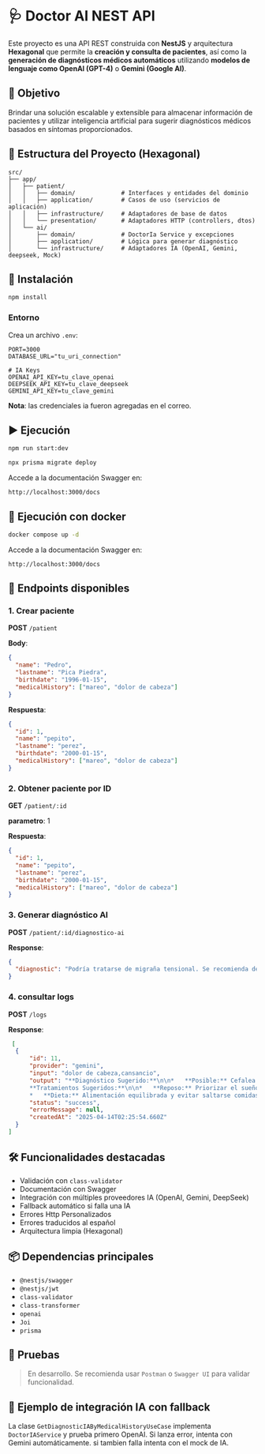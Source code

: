 # 🩺 Doctor AI NEST API

Este proyecto es una API REST construida con **NestJS** y arquitectura **Hexagonal** que permite la **creación y consulta de pacientes**, así como la **generación de diagnósticos médicos automáticos** utilizando **modelos de lenguaje como OpenAI (GPT-4)** o **Gemini (Google AI)**.

## 🧠 Objetivo

Brindar una solución escalable y extensible para almacenar información de pacientes y utilizar inteligencia artificial para sugerir diagnósticos médicos basados en síntomas proporcionados.

## 📁 Estructura del Proyecto (Hexagonal)

```
src/
├── app/
│   ├── patient/
│   │   ├── domain/             # Interfaces y entidades del dominio
│   │   ├── application/        # Casos de uso (servicios de aplicación)
│   │   ├── infrastructure/     # Adaptadores de base de datos
│   │   └── presentation/       # Adaptadores HTTP (controllers, dtos)
│   └── ai/
│       ├── domain/             # DoctorIa Service y excepciones
│       ├── application/        # Lógica para generar diagnóstico
│       └── infrastructure/     # Adaptadores IA (OpenAI, Gemini, deepseek, Mock)
```

## 🚀 Instalación

```bash
npm install
```

### Entorno

Crea un archivo `.env`:

```env
PORT=3000
DATABASE_URL="tu_uri_connection"

# IA Keys
OPENAI_API_KEY=tu_clave_openai
DEEPSEEK_API_KEY=tu_clave_deepseek
GEMINI_API_KEY=tu_clave_gemini
```

**Nota**: las credenciales ia fueron agregadas en el correo.




## ▶️ Ejecución

```bash
npm run start:dev

npx prisma migrate deploy
```

Accede a la documentación Swagger en:

```
http://localhost:3000/docs
```


## 🐳 Ejecución con docker

```bash
docker compose up -d
```

Accede a la documentación Swagger en:

```
http://localhost:3000/docs
```

## 📌 Endpoints disponibles

### 1. Crear paciente

**POST** `/patient`

**Body**:

```json
{
  "name": "Pedro",
  "lastname": "Pica Piedra",
  "birthdate": "1996-01-15",
  "medicalHistory": ["mareo", "dolor de cabeza"]
}
```

**Respuesta**:

```json
{
  "id": 1,
  "name": "pepito",
  "lastname": "perez",
  "birthdate": "2000-01-15",
  "medicalHistory": ["mareo", "dolor de cabeza"]
}
```

### 2. Obtener paciente por ID

**GET** `/patient/:id`

**parametro**: 1

**Respuesta**:

```json
{
  "id": 1,
  "name": "pepito",
  "lastname": "perez",
  "birthdate": "2000-01-15",
  "medicalHistory": ["mareo", "dolor de cabeza"]
}
```


### 3. Generar diagnóstico AI

**POST** `/patient/:id/diagnostico-ai`

**Response**:

```json
{
  "diagnostic": "Podría tratarse de migraña tensional. Se recomienda descanso, buena hidratación y control del estrés."
}
```


### 4. consultar logs

**POST** `/logs`

**Response**:

```json
 [
  {
      "id": 11,
      "provider": "gemini",
      "input": "dolor de cabeza,cansancio",
      "output": "**Diagnóstico Sugerido:**\n\n*   **Posible:** Cefalea tensional o fatiga relacionada con estrés/falta de sueño.\n*   **Considerar:** Anemia leve, deshidratación, o inicio de alguna infección viral.\n\n
      **Tratamientos Sugeridos:**\n\n*   **Reposo:** Priorizar el sueño adecuado.\n*   **Hidratación:** Beber suficiente agua.\n*   **Analgésicos:** Ibuprofeno o paracetamol (si el dolor de cabeza es leve a moderado).\n
      *   **Dieta:** Alimentación equilibrada y evitar saltarse comidas.\n\n**Importante:** Si los síntomas persisten o empeoran, se debe buscar atención médica para descartar causas más serias y obtener un diagnóstico preciso.\n",
      "status": "success",
      "errorMessage": null,
      "createdAt": "2025-04-14T02:25:54.660Z"
  }
]
```

## 🛠️ Funcionalidades destacadas

- Validación con `class-validator`
- Documentación con Swagger
- Integración con múltiples proveedores IA (OpenAI, Gemini, DeepSeek)
- Fallback automático si falla una IA
- Errores Http Personalizados
- Errores traducidos al español
- Arquitectura limpia (Hexagonal)

## 📦 Dependencias principales

- `@nestjs/swagger`
- `@nestjs/jwt`
- `class-validator`
- `class-transformer`
- `openai`
- `Joi`
- `prisma`

## 🧪 Pruebas

> En desarrollo. Se recomienda usar `Postman` o `Swagger UI` para validar funcionalidad.


## 🧠 Ejemplo de integración IA con fallback

La clase `GetDiagnosticIAByMedicalHistoryUseCase` implementa  `DoctorIAService` y prueba primero OpenAI. Si lanza error, intenta con Gemini automáticamente. si tambien falla intenta con el mock de IA.